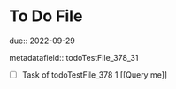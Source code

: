 # To Do File

due:: 2022-09-29

metadatafield:: todoTestFile_378_31

- [ ] Task of todoTestFile_378 1 [[Query me]]

